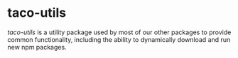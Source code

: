 
# taco-utils

*taco-utils* is a utility package used by most of our other packages to provide common functionality, including the ability to dynamically download and run new npm packages.